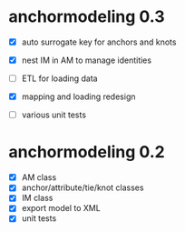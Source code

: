 # anchormodeling 0.3

- [x] auto surrogate key for anchors and knots
- [x] nest IM in AM to manage identities
- [ ] ETL for loading data
- [x] mapping and loading redesign
- [ ] various unit tests


# anchormodeling 0.2

- [x] AM class
- [x] anchor/attribute/tie/knot classes
- [x] IM class
- [x] export model to XML
- [x] unit tests
